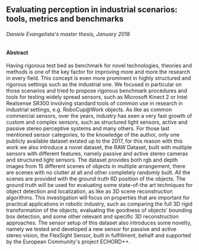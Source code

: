 ## Evaluating perception in industrial scenarios: tools, metrics and benchmarks
###### Daniele Evangelista's master thesis, January 2018

#### Abstract
Having rigorous test bed as benchmark for novel technologies, theories and methods is one of the key factor for improving more and more the research in every field. This concept is even more prominent in highly structured and rigorous settings such as the industrial one. We focused in particular on those scenarios and tried to propose rigorous benchmark procedures and tools for testing widely spread sensors, such as Microsoft Kinect 2 or Intel Realsense SR300 involving standard tools of common use in research in industrial settings, e.g. RoboCup@Work objects. As like as common commercial sensors, over the years, industry has seen a very fast growth of custom and complex sensors, such as structured light sensors, active and passive stereo perceptive systems and many others. For those last mentioned sensor categories, to the knowledge of the author, only one publicly available dataset existed up to the 2017, for this reason with this work we also introduce a novel dataset, the RAW Dataset, built with multiple sensors with different features, namely passive and active stereo cameras and structured light sensors. The dataset provides both rgb and depth images from 15 different scenes of objects in multiple arrangement, there are scenes with no clutter at all and other completely randomly built. All the scenes are provided with the ground truth 6D position of the objects. The ground truth will be used for evaluating some state-of-the art techniques for object detection and localization, as like as 3D scene reconstruction algorithms. This investigation will focus on properties that are important for practical applications in robotic industry, such as comparing the full 3D rigid transformation of the objects, evaluating the goodness of objects' bounding box detection, and some other relevant and specific 3D reconstruction approaches. The sensor setup of this dataset also introduces some novelty, namely we tested and developed a new sensor for passive and active stereo vision, the FlexSight Sensor, built in fulfillment, behalf and supported by the European Community's project ECHORD++.
